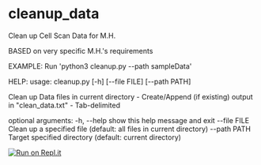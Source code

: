 # cleanup_data
Clean up Cell Scan Data for M.H.

BASED on very specific M.H.'s requirements

EXAMPLE: Run 'python3 cleanup.py --path sampleData'

HELP: 
usage: cleanup.py [-h] [--file FILE] [--path PATH]

Clean up Data files in current directory - Create/Append (if existing) output
in "clean_data.txt" - Tab-delimited

optional arguments:
  -h, --help   show this help message and exit
  --file FILE  Clean up a specified file (default: all files in current
               directory)
  --path PATH  Target specified directory (default: current directory)

[![Run on Repl.it](https://repl.it/badge/github/TonyHsieh/cleanup_data)](https://repl.it/github/TonyHsieh/cleanup_data)
